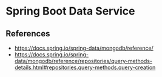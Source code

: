 # Spring Boot Data Service

## References
- https://docs.spring.io/spring-data/mongodb/reference/
- https://docs.spring.io/spring-data/mongodb/reference/repositories/query-methods-details.html#repositories.query-methods.query-creation